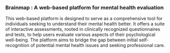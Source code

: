 ### Brainmap : A web-based platform for mental health evaluation
This web-based platform is designed to serve as a comprehensive tool for individuals seeking to understand their mental health better. It offers a suite of interactive assessments, rooted in clinically recognized questionnaires and tests, to help users evaluate various aspects of their psychological well-being. The platform aims to bridge the gap between initial self-recognition of potential mental health issues and seeking professional care.

